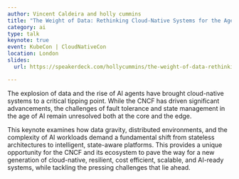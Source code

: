 ```yaml
---
author: Vincent Caldeira and holly cummins
title: "The Weight of Data: Rethinking Cloud-Native Systems for the Age of AI"
category: ai
type: talk
keynote: true
event: KubeCon | CloudNativeCon
location: London
slides:
  url: https://speakerdeck.com/hollycummins/the-weight-of-data-rethinking-cloud-native-systems-for-the-age-of-ai

---
```


The explosion of data and the rise of AI agents have brought cloud-native systems to a critical tipping point. While the CNCF has driven significant advancements, the challenges of fault tolerance and state management in the age of AI remain unresolved both at the core and the edge.

This keynote examines how data gravity, distributed environments, and the complexity of AI workloads demand a fundamental shift from stateless architectures to intelligent, state-aware platforms. This provides a unique opportunity for the CNCF and its ecosystem to pave the way for a new generation of cloud-native, resilient, cost efficient, scalable, and AI-ready systems, while tackling the pressing challenges that lie ahead. 